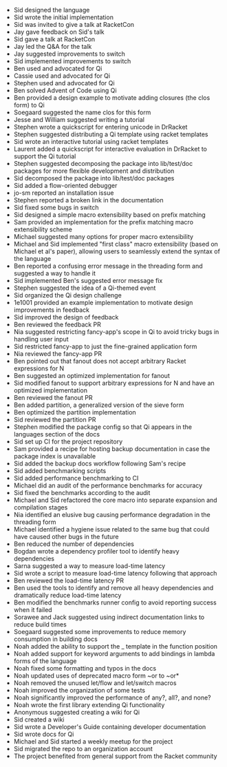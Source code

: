 * Sid designed the language
* Sid wrote the initial implementation
* Sid was invited to give a talk at RacketCon
* Jay gave feedback on Sid's talk
* Sid gave a talk at RacketCon
* Jay led the Q&A for the talk
* Jay suggested improvements to switch
* Sid implemented improvements to switch
* Ben used and advocated for Qi
* Cassie used and advocated for Qi
* Stephen used and advocated for Qi
* Ben solved Advent of Code using Qi
* Ben provided a design example to motivate adding closures (the clos form) to Qi
* Soegaard suggested the name clos for this form
* Jesse and William suggested writing a tutorial
* Stephen wrote a quickscript for entering unicode in DrRacket
* Stephen suggested distributing a Qi template using racket templates
* Sid wrote an interactive tutorial using racket templates
* Laurent added a quickscript for interactive evaluation in DrRacket to support the Qi tutorial
* Stephen suggested decomposing the package into lib/test/doc packages for more flexible development and distribution
* Sid decomposed the package into lib/test/doc packages
* Sid added a flow-oriented debugger
* jo-sm reported an installation issue
* Stephen reported a broken link in the documentation
* Sid fixed some bugs in switch
* Sid designed a simple macro extensibility based on prefix matching
* Sam provided an implementation for the prefix matching macro extensibility scheme
* Michael suggested many options for proper macro extensibility
* Michael and Sid implemented "first class" macro extensibility (based on Michael et al's paper), allowing users to seamlessly extend the syntax of the language
* Ben reported a confusing error message in the threading form and suggested a way to handle it
* Sid implemented Ben's suggested error message fix
* Stephen suggested the idea of a Qi-themed event
* Sid organized the Qi design challenge
* 1e1001 provided an example implementation to motivate design improvements in feedback
* Sid improved the design of feedback
* Ben reviewed the feedback PR
* Nia suggested restricting fancy-app's scope in Qi to avoid tricky bugs in handling user input
* Sid restricted fancy-app to just the fine-grained application form
* Nia reviewed the fancy-app PR
* Ben pointed out that fanout does not accept arbitrary Racket expressions for N
* Ben suggested an optimized implementation for fanout
* Sid modified fanout to support arbitrary expressions for N and have an optimized implementation
* Ben reviewed the fanout PR
* Ben added partition, a generalized version of the sieve form
* Ben optimized the partition implementation
* Sid reviewed the partition PR
* Stephen modified the package config so that Qi appears in the languages section of the docs
* Sid set up CI for the project repository
* Sam provided a recipe for hosting backup documentation in case the package index is unavailable
* Sid added the backup docs workflow following Sam's recipe
* Sid added benchmarking scripts
* Sid added performance benchmarking to CI
* Michael did an audit of the performance benchmarks for accuracy
* Sid fixed the benchmarks according to the audit
* Michael and Sid refactored the core macro into separate expansion and compilation stages
* Nia identified an elusive bug causing performance degradation in the threading form
* Michael identified a hygiene issue related to the same bug that could have caused other bugs in the future
* Ben reduced the number of dependencies
* Bogdan wrote a dependency profiler tool to identify heavy dependencies
* Sarna suggested a way to measure load-time latency
* Sid wrote a script to measure load-time latency following that approach
* Ben reviewed the load-time latency PR
* Ben used the tools to identify and remove all heavy dependencies and dramatically reduce load-time latency
* Ben modified the benchmarks runner config to avoid reporting success when it failed
* Sorawee and Jack suggested using indirect documentation links to reduce build times
* Soegaard suggested some improvements to reduce memory consumption in building docs
* Noah added the ability to support the _ template in the function position
* Noah added support for keyword arguments to add bindings in lambda forms of the language
* Noah fixed some formatting and typos in the docs
* Noah updated uses of deprecated macro form ~or to ~or*
* Noah removed the unused let/flow and let/switch macros
* Noah improved the organization of some tests
* Noah significantly improved the performance of any?, all?, and none?
* Noah wrote the first library extending Qi functionality
* Anonymous suggested creating a wiki for Qi
* Sid created a wiki
* Sid wrote a Developer's Guide containing developer documentation
* Sid wrote docs for Qi
* Michael and Sid started a weekly meetup for the project
* Sid migrated the repo to an organization account
* The project benefited from general support from the Racket community
